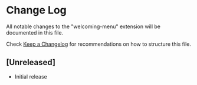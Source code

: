 # Change Log

All notable changes to the "welcoming-menu" extension will be documented in this file.

Check [Keep a Changelog](http://keepachangelog.com/) for recommendations on how to structure this file.

## [Unreleased]

- Initial release